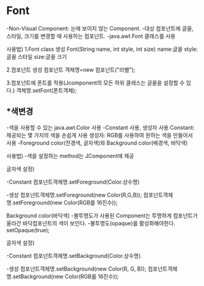 Font
===========
-Non-Visual Component: 눈에 보이지 않는 Component.
-대상 컴포넌트에 글꼴, 스타일, 크기를 변경할 때 사용하는 컴포넌트.
-java.awt.Font 클래스를 사용

사용법)
1.Font class 생성
Font(String name, int style, int size)
name:글꼴
style:글꼴 스타일
size:글꼴 크기

2.컴포넌트 생성
컴포넌트 객체명=new 컴포넌트("라벨");

3.컴포넌트에 폰트를 적용(Jcomponent의 모든 하위 클래스는 글꼴을 설정할 수 있다.)
객체명.setFont(폰트객체);

*색변경
--------------
-색을 사용할 수 있는 java.awt.Color 사용
-Constant 사용, 생성자 사용
Constant: 제공되는 몇 가지의 색을 손쉽게 사용
생성자: RGB를 사용하여 원하는 색을 만들어서 사용
-Foreground color(전경색, 글자색)와 Background color(배경색, 바닥색)

사용법)
-색을 설정하는 method는 JComponent에 제공

글자색 설정)

-Constant
컴포넌트객체명.setForeground(Color.상수명)

-생성
컴포넌트객체명.setForeground(new Color(R,G,B));
컴포넌트객체명.setForeground(new Color(RGB를 16진수));

Background color(바닥색)
-불투명도가 사용된 Component는 투명하게 컴포넌트가 올라간 바닥컴포넌트의 색이 보인다.
-불투명도(opaque)를 활성화해야한다. setOpaque(true);

글자색 설정)

-Constant
컴포넌트객체명.setBackground(Color.상수명)

-생성
컴포넌트객체명.setBackground(new Color(R, G, B));
컴포넌트객체명.setBackground(new Color(RGB를 16진수));

